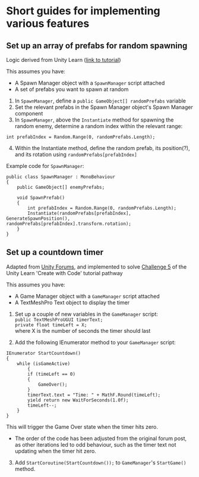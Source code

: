 # Short guides for implementing various features

## Set up an array of prefabs for random spawning
Logic derived from Unity Learn ([link to tutorial](https://learn.unity.com/tutorial/6754617aedbc2a095b867ae0?uv=6&projectId=5cdcc312edbc2a24a41671e6))

This assumes you have:
* A Spawn Manager object with a `SpawnManager` script attached
* A set of prefabs you want to spawn at random

1. In `SpawnManager`, define a `public GameObject[] randomPrefabs` variable
2. Set the relevant prefabs in the Spawn Manager object's Spawn Manager component
3. In `SpawnManager`, above the `Instantiate` method for spawning the random enemy, determine a random index within the relevant range:
```
int prefabIndex = Random.Range(0, randomPrefabs.Length);
```
4. Within the Instantiate method, define the random prefab, its position(?), and its rotation using `randomPrefabs[prefabIndex]`

Example code for `SpawnManager`:
```
public class SpawnManager : MonoBehaviour
{
	public GameObject[] enemyPrefabs;

	void SpawnPrefab()
	{
		int prefabIndex = Random.Range(0, randomPrefabs.Length);
		Instantiate(randomPrefabs[prefabIndex], GenerateSpawnPosition(), randomPrefabs[prefabIndex].transform.rotation);
	}
}
```

## Set up a countdown timer
Adapted from [Unity Forums](https://discussions.unity.com/t/c-countdown-timer/37915/2), and implemented to solve [Challenge 5](https://learn.unity.com/tutorial/challenge-5-whack-a-food?uv=6&projectId=5cf96bdeedbc2a2b475972b3) of the Unity Learn 'Create with Code' tutorial pathway

This assumes you have:
* A Game Manager object with a `GameManager` script attached
* A TextMeshPro Text object to display the timer

1. Set up a couple of new variables in the `GameManager` script:  
```public TextMeshProUGUI timerText;```  
```private float timeLeft = X;```  
where X is the number of seconds the timer should last

2. Add the following IEnumerator method to your `GameManager` script:
```
IEnumerator StartCountdown()
{
	while (isGameActive)
        {
		if (timeLeft == 0)
		{
			GameOver();
		}
		timerText.text = "Time: " + MathF.Round(timeLeft);
		yield return new WaitForSeconds(1.0f);
		timeLeft--;
	}
}
```
This will trigger the Game Over state when the timer hits zero.
  * The order of the code has been adjusted from the original forum post, as other iterations led to odd behaviour, such as the timer text not updating when the timer hit zero.

3. Add `StartCoroutine(StartCountdown());` to `GameManager`'s `StartGame()` method.